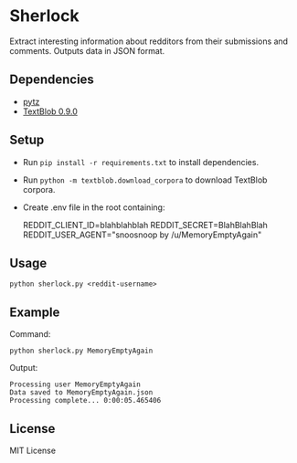 Sherlock
========

Extract interesting information about redditors from their submissions and comments. Outputs data in JSON format.

Dependencies
------------
* [pytz](https://pypi.python.org/pypi/pytz/)
* [TextBlob 0.9.0](http://textblob.readthedocs.org/en/dev/)

Setup
-----
* Run `pip install -r requirements.txt` to install dependencies.
* Run `python -m textblob.download_corpora` to download TextBlob corpora.
* Create .env file in the root containing:

    REDDIT_CLIENT_ID=blahblahblah
    REDDIT_SECRET=BlahBlahBlah
    REDDIT_USER_AGENT="snoosnoop by /u/MemoryEmptyAgain"


Usage
-----
    python sherlock.py <reddit-username>
    
Example
-------
Command:

    python sherlock.py MemoryEmptyAgain

Output:

    Processing user MemoryEmptyAgain
    Data saved to MemoryEmptyAgain.json
    Processing complete... 0:00:05.465406


License
-------
MIT License